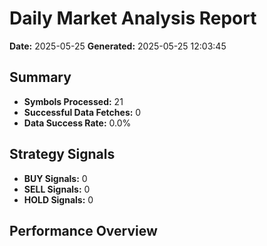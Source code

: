 # Daily Market Analysis Report
**Date:** 2025-05-25
**Generated:** 2025-05-25 12:03:45

## Summary
- **Symbols Processed:** 21
- **Successful Data Fetches:** 0
- **Data Success Rate:** 0.0%

## Strategy Signals
- **BUY Signals:** 0
- **SELL Signals:** 0
- **HOLD Signals:** 0

## Performance Overview